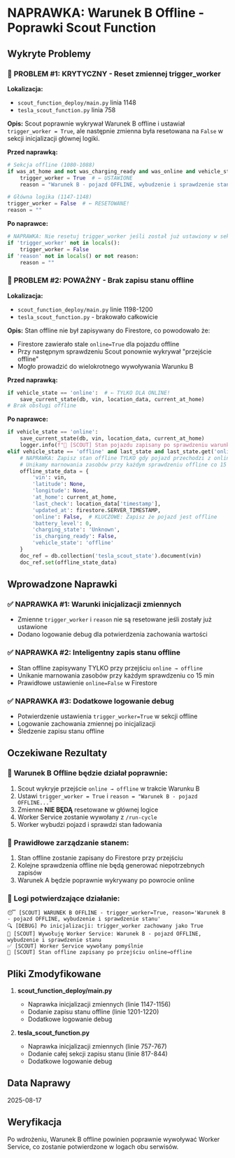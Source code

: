# NAPRAWKA: Warunek B Offline - Poprawki Scout Function

## Wykryte Problemy

### 🚨 **PROBLEM #1: KRYTYCZNY - Reset zmiennej trigger_worker**

**Lokalizacja:** 
- `scout_function_deploy/main.py` linia 1148
- `tesla_scout_function.py` linia 758

**Opis:**
Scout poprawnie wykrywał Warunek B offline i ustawiał `trigger_worker = True`, ale następnie zmienna była resetowana na `False` w sekcji inicjalizacji głównej logiki.

**Przed naprawką:**
```python
# Sekcja offline (1080-1088)
if was_at_home and not was_charging_ready and was_online and vehicle_state == 'offline':
    trigger_worker = True  # ← USTAWIONE
    reason = "Warunek B - pojazd OFFLINE, wybudzenie i sprawdzenie stanu"

# Główna logika (1147-1148) 
trigger_worker = False  # ← RESETOWANE!
reason = ""
```

**Po naprawce:**
```python
# NAPRAWKA: Nie resetuj trigger_worker jeśli został już ustawiony w sekcji offline
if 'trigger_worker' not in locals():
    trigger_worker = False
if 'reason' not in locals() or not reason:
    reason = ""
```

### 🚨 **PROBLEM #2: POWAŻNY - Brak zapisu stanu offline**

**Lokalizacja:**
- `scout_function_deploy/main.py` linie 1198-1200
- `tesla_scout_function.py` - brakowało całkowicie

**Opis:**
Stan offline nie był zapisywany do Firestore, co powodowało że:
- Firestore zawierało stale `online=True` dla pojazdu offline
- Przy następnym sprawdzeniu Scout ponownie wykrywał "przejście offline"
- Mogło prowadzić do wielokrotnego wywoływania Warunku B

**Przed naprawką:**
```python
if vehicle_state == 'online':  # ← TYLKO DLA ONLINE!
    save_current_state(db, vin, location_data, current_at_home)
# Brak obsługi offline
```

**Po naprawce:**
```python
if vehicle_state == 'online':
    save_current_state(db, vin, location_data, current_at_home)
    logger.info(f"💾 [SCOUT] Stan pojazdu zapisany po sprawdzeniu warunków A/B")
elif vehicle_state == 'offline' and last_state and last_state.get('online', False):
    # NAPRAWKA: Zapisz stan offline TYLKO gdy pojazd przechodzi z online na offline
    # Unikamy marnowania zasobów przy każdym sprawdzeniu offline co 15 min
    offline_state_data = {
        'vin': vin,
        'latitude': None,
        'longitude': None,
        'at_home': current_at_home,
        'last_check': location_data['timestamp'],
        'updated_at': firestore.SERVER_TIMESTAMP,
        'online': False,  # KLUCZOWE: Zapisz że pojazd jest offline
        'battery_level': 0,
        'charging_state': 'Unknown',
        'is_charging_ready': False,
        'vehicle_state': 'offline'
    }
    doc_ref = db.collection('tesla_scout_state').document(vin)
    doc_ref.set(offline_state_data)
```

## Wprowadzone Naprawki

### ✅ **NAPRAWKA #1: Warunki inicjalizacji zmiennych**
- Zmienne `trigger_worker` i `reason` nie są resetowane jeśli zostały już ustawione
- Dodano logowanie debug dla potwierdzenia zachowania wartości

### ✅ **NAPRAWKA #2: Inteligentny zapis stanu offline**
- Stan offline zapisywany TYLKO przy przejściu `online → offline`
- Unikanie marnowania zasobów przy każdym sprawdzeniu co 15 min
- Prawidłowe ustawienie `online=False` w Firestore

### ✅ **NAPRAWKA #3: Dodatkowe logowanie debug**
- Potwierdzenie ustawienia `trigger_worker=True` w sekcji offline
- Logowanie zachowania zmiennej po inicjalizacji
- Śledzenie zapisu stanu offline

## Oczekiwane Rezultaty

### 🎯 **Warunek B Offline będzie działał poprawnie:**
1. Scout wykryje przejście `online → offline` w trakcie Warunku B
2. Ustawi `trigger_worker = True` i `reason = "Warunek B - pojazd OFFLINE..."`
3. Zmienne **NIE BĘDĄ** resetowane w głównej logice
4. Worker Service zostanie wywołany z `/run-cycle`
5. Worker wybudzi pojazd i sprawdzi stan ładowania

### 🎯 **Prawidłowe zarządzanie stanem:**
1. Stan offline zostanie zapisany do Firestore przy przejściu
2. Kolejne sprawdzenia offline nie będą generować niepotrzebnych zapisów
3. Warunek A będzie poprawnie wykrywany po powrocie online

### 🎯 **Logi potwierdzające działanie:**
```
😴 [SCOUT] WARUNEK B OFFLINE - trigger_worker=True, reason='Warunek B - pojazd OFFLINE, wybudzenie i sprawdzenie stanu'
🔍 [DEBUG] Po inicjalizacji: trigger_worker zachowany jako True
📡 [SCOUT] Wywołuję Worker Service: Warunek B - pojazd OFFLINE, wybudzenie i sprawdzenie stanu
✅ [SCOUT] Worker Service wywołany pomyślnie
💾 [SCOUT] Stan offline zapisany po przejściu online→offline
```

## Pliki Zmodyfikowane

1. **scout_function_deploy/main.py**
   - Naprawka inicjalizacji zmiennych (linie 1147-1156)
   - Dodanie zapisu stanu offline (linie 1201-1220)
   - Dodatkowe logowanie debug

2. **tesla_scout_function.py**
   - Naprawka inicjalizacji zmiennych (linie 757-767)
   - Dodanie całej sekcji zapisu stanu (linie 817-844)
   - Dodatkowe logowanie debug

## Data Naprawy
2025-08-17

## Weryfikacja
Po wdrożeniu, Warunek B offline powinien poprawnie wywoływać Worker Service, co zostanie potwierdzone w logach obu serwisów. 